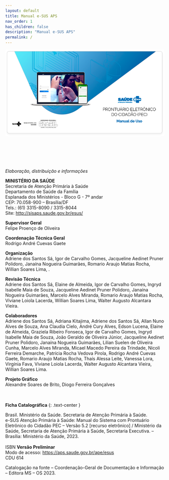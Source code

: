 ```yaml
---
layout: default
title: Manual e-SUS APS
nav_order: 1
has_children: false
description: "Manual e-SUS APS"
permalink: /
---
```



<img src="./index.png">
<br>
<br>
<br>
<br>
<br>
<br>

*Elaboração, distribuição e informações*<br>

**MINISTÉRIO DA SAÚDE**<br>
Secretaria de Atenção Primária à Saúde<br>
Departamento de Saúde da Família<br>
Esplanada dos Ministérios - Bloco G - 7º andar<br>
CEP: 70.058-900 – Brasília/DF<br>
Tels.: (61) 3315-8090 / 3315-8044<br>
Site: <http://sisaps.saude.gov.br/esus/><br>

**Supervisor Geral**<br>
Felipe Proenço de Oliveira

**Coordenação Técnica Geral**<br>
Rodrigo André Cuevas Gaete

**Organização**<br>
Adriene dos Santos Sá, Igor de Carvalho Gomes, Jacqueline Aedinet Pruner Polidoro, Janaína Nogueira Guimarães, Romario Araujo Matias Rocha, Willian Soares Lima, .

**Revisão Técnica**<br>
Adriene dos Santos Sá, Elaine de Almeida, Igor de Carvalho Gomes, Ingryd Isabelle Maia de Souza, Jacqueline Aedinet Pruner Polidoro, Janaína Nogueira Guimarães, Marcelo Alves Miranda, Romario Araujo Matias Rocha, Viviane Loiola Lacerda, Willian Soares Lima, Walter Augusto Alcantara Vieira.

**Colaboradores**<br>
Adriene dos Santos Sá, Adriana Kitajima, Adriene dos Santos Sá, Allan Nuno Alves de Souza, Ana Claudia Cielo, André Cury Alves, Edson Lucena, Elaine de Almeida, Graziela Ribeiro Fonseca,  Igor de Carvalho Gomes, Ingryd Isabelle Maia de Souza, João Geraldo de Oliveira Júnior, Jacqueline Aedinet Pruner Polidoro, Janaína Nogueira Guimarães, Lilian Suelen de Oliveira Cunha, Marcelo Alves Miranda, Micael Macedo Pereira da Trindade, Nicoli Ferreira Demarche, Patrícia Rocha Vedova Pirola, Rodrigo André Cuevas Gaete, Romario Araujo Matias Rocha, Thaís Alessa Leite, Vanessa Lora, Virgínia Fava, Viviane Loiola Lacerda, Walter Augusto Alcantara Vieira, Willian Soares Lima.

**Projeto Gráfico**<br>
Alexandre Soares de Brito, Diogo Ferreira Gonçalves
<br>
<br>
<br>

**Ficha Catalográfica**
{: .text-center }

Brasil. Ministério da Saúde. Secretaria de Atenção Primária à Saúde.<br>
e-SUS Atenção Primária à Saúde: Manual do Sistema com Prontuário Eletrônico do Cidadão PEC – Versão 5.2 [recurso eletrônico] / Ministério da Saúde, Secretaria de Atenção Primária à Saúde, Secretaria Executiva. – Brasília: Ministério da Saúde, 2023.<br>
<br>
ISBN **Versão Preliminar**<br>
Modo de acesso: <https://aps.saude.gov.br/ape/esus><br>
CDU 614<br>

Catalogação na fonte – Coordenação-Geral de Documentação e Informação – Editora MS – OS 2023.
